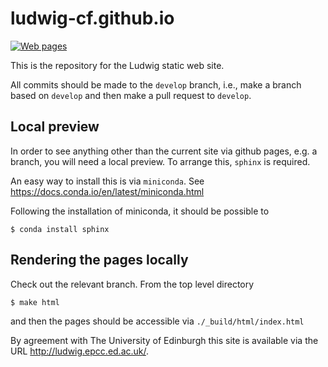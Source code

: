 # ludwig-cf.github.io

[![Web pages](https://travis-ci.com/ludwig-cf/ludwig-cf.github.io.svg?branch=develop)](https://travis-ci.com/ludwig-cf/ludwig-cf.github.io)


This is the repository for the Ludwig static web site.

All commits should be made to the `develop` branch, i.e., make a branch
based on `develop` and then make a pull request to `develop`. 

## Local preview

In order to see anything other than the current site via github pages, e.g. a branch, you will need a local preview. To arrange this, `sphinx` is required.

An easy way to install this is via `miniconda`. See https://docs.conda.io/en/latest/miniconda.html

Following the installation of miniconda, it should be possible to
```
$ conda install sphinx
```

## Rendering the pages locally

Check out the relevant branch. From the top level directory
```
$ make html
```
and then the pages should be accessible via `./_build/html/index.html`


By agreement with The University of Edinburgh this site is available via the
URL http://ludwig.epcc.ed.ac.uk/.


